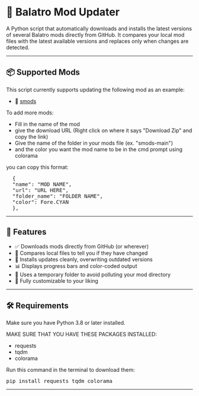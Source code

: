 # 🎴 Balatro Mod Updater

A Python script that automatically downloads and installs the latest versions of several Balatro mods directly from GitHub. It compares your local mod files with the latest available versions and replaces only when changes are detected.

---

## 📦 Supported Mods

This script currently supports updating the following mod as an example:

- 🔹 [smods](https://github.com/Steamodded/smods)

To add more mods:

- Fill in the name of the mod
- give the download URL (Right click on where it says "Download Zip" and copy the link)
- Give the name of the folder in your mods file (ex. "smods-main")
- and the color you want the mod name to be in the cmd prompt using colorama
  
you can copy this format:
<pre>
  { 
  "name": "MOD NAME",
  "url": "URL HERE",
  "folder_name": "FOLDER NAME",
  "color": Fore.CYAN 
  },
</pre>
---

## 🚀 Features

- ✅ Downloads mods directly from GitHub (or wherever)
- 🔄 Compares local files to tell you if they have changed
- 📂 Installs updates cleanly, overwriting outdated versions
- 📊 Displays progress bars and color-coded output
- 🧪 Uses a temporary folder to avoid polluting your mod directory
- 🎨 Fully customizable to your liking
---

## 🛠 Requirements

Make sure you have Python 3.8 or later installed.

MAKE SURE THAT YOU HAVE THESE PACKAGES INSTALLED:
- requests
- tqdm
- colorama
  
Run this command in the terminal to download them:
<pre>pip install requests tqdm colorama</pre>
---
